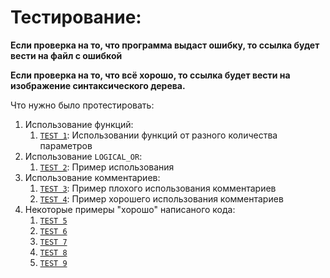 # Тестирование:
**Если проверка на то, что программа выдаст ошибку, то ссылка будет вести на файл с ошибкой**

**Если проверка на то, что всё хорошо, то ссылка будет вести на изображение синтаксического дерева.**

Что нужно было протестировать:
1. Использование функций:
   1. <code>[TEST 1](tests/../test1/input1.png)</code>: Использовании функций от разного количества параметров
2. Использование `LOGICAL_OR`:
   1. <code>[TEST 2](tests/../test2/input2.png)</code>: Пример использования
3. Использование комментариев:
   1. <code>[TEST 3](tests/../test3/input3.out)</code>: Пример плохого использования комментариев
   2. <code>[TEST 4](tests/../test4/input4.png)</code>: Пример хорошего использования комментариев
4. Некоторые примеры "хорошо" написаного кода:
   1. <code>[TEST 5](tests/../test5/input5.png)</code>
   2. <code>[TEST 6](tests/../test6/input6.png)</code>
   3. <code>[TEST 7](tests/../test7/input7.png)</code>
   4. <code>[TEST 8](tests/../test8/input8.png)</code>
   5. <code>[TEST 9](tests/../test9/input9.png)</code>